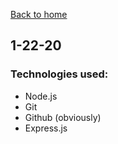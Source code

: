 [Back to home]()

## 1-22-20

### Technologies used:

- Node.js
- Git
- Github (obviously)
- Express.js
